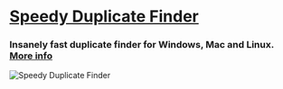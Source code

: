 # [Speedy Duplicate Finder](http://qiplex.com/software/speedy-duplicate-finder/)

### Insanely fast duplicate finder for Windows, Mac and Linux. [More info](http://qiplex.com/software/speedy-duplicate-finder/)


![Speedy Duplicate Finder](http://qiplex.com/img/speedy-duplicate-finder-app.png)

